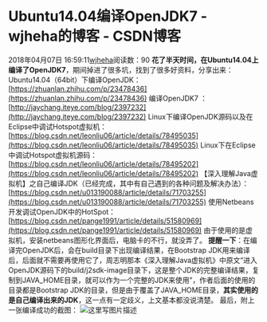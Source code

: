 # Ubuntu14.04编译OpenJDK7 - wjheha的博客 - CSDN博客
2018年04月07日 16:59:11[wjheha](https://me.csdn.net/wjheha)阅读数：90
**花了半天时间，在Ubuntu14.04上编译了OpenJDK7**，期间掉进了很多坑，找到了很多好资料，分享出来：
Ubuntu14.04（64bit）下编译OpenJDK：[https://zhuanlan.zhihu.com/p/23478436](https://zhuanlan.zhihu.com/p/23478436)
编译OpenJDK7 ： [http://jaychang.iteye.com/blog/2397232](http://jaychang.iteye.com/blog/2397232)
Linux下编译OpenJDK源码以及在Eclipse中调试Hotspot虚拟机：[https://blog.csdn.net/leonliu06/article/details/78495035](https://blog.csdn.net/leonliu06/article/details/78495035)
Linux下在Eclipse中调试Hotspot虚拟机源码：[https://blog.csdn.net/leonliu06/article/details/78495202](https://blog.csdn.net/leonliu06/article/details/78495202)
【深入理解Java虚拟机】之自己编译JDK（已经完成，其中有自己遇到的各种问题及解决办法）：[https://blog.csdn.net/u013190088/article/details/71703255](https://blog.csdn.net/u013190088/article/details/71703255)
使用Netbeans开发调试OpenJDK中的HotSpot：[https://blog.csdn.net/pange1991/article/details/51580969](https://blog.csdn.net/pange1991/article/details/51580969)
由于使用的是虚拟机，安装netbeans图形化界面后，电脑卡的不行，就没弄了。
**提醒一下**：在编译完OpenJDK后，会在build目录下出现编译结果，在Bootstrap JDK用来编译后，后面就不需要再使用它了，周志明那本《深入理解Java虚拟机》中原文“进入OpenJDK源码下的build/j2sdk-image目录下，这是整个JDK的完整编译结果，复制到JAVA_HOME目录，就可以作为一个完整的JDK来使用”，作者后面的使用的目录都是Bootstrap JDK的目录，但是由于覆盖了JAVA_HOME目录，**其实使用的是自己编译出来的JDK**，这一点有一定歧义，上文基本都没说清楚。
最后，附上一张编译成功的截图： 
![这里写图片描述](https://img-blog.csdn.net/20180407170112916?watermark/2/text/aHR0cHM6Ly9ibG9nLmNzZG4ubmV0L3dqaGVoYQ==/font/5a6L5L2T/fontsize/400/fill/I0JBQkFCMA==/dissolve/70)
